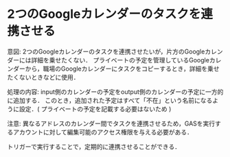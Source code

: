 # 2つのGoogleカレンダーのタスクを連携させる

意図: 2つのGoogleカレンダーのタスクを連携させたいが，片方のGoogleカレンダーには詳細を乗せたくない．
プライベートの予定を管理しているGoogleカレンダーから，職場のGoogleカレンダーにタスクをコピーするとき，詳細を乗せたくないときなどに使用．

処理の内容: input側のカレンダーの予定をoutput側のカレンダーの予定に一方的に追加する．
このとき，追加された予定はすべて「不在」という名前になるように設定．( プライベートの予定を記載する必要はないため )

注意: 異なるアドレスのカレンダー間でタスクを連携させるため，GASを実行するアカウントに対して編集可能のアクセス権限を与える必要がある．

トリガーで実行することで，定期的に連携させることができる．

